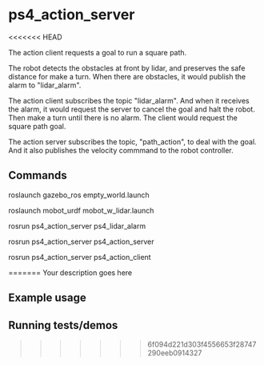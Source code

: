# ps4_action_server

<<<<<<< HEAD
<p>The action client requests a goal to run a square path.</p>
<p>The robot detects the obstacles at front by lidar, and preserves the safe distance for make a turn. When there are obstacles, it would publish the alarm to "lidar_alarm". </p>
<p>The action client subscribes the topic "lidar_alarm". And when it receives the alarm, it would request the server to cancel the goal and halt the robot. Then make a turn until there is no alarm. The client would request the square path goal.</p>
<p>The action server subscribes the topic, "path_action", to deal with the goal. And it also publishes the velocity commmand to the robot controller.</p>

## Commands
<p>roslaunch gazebo_ros empty_world.launch</p>
<p>roslaunch mobot_urdf mobot_w_lidar.launch</p>
<p>rosrun ps4_action_server ps4_lidar_alarm</p>
<p>rosrun ps4_action_server ps4_action_server</p>
<p>rosrun ps4_action_server ps4_action_client</p> 
=======
Your description goes here

## Example usage

## Running tests/demos
    
>>>>>>> 6f094d221d303f4556653f28747290eeb0914327
